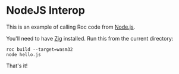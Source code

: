 # NodeJS Interop

This is an example of calling Roc code from [Node.js](https://nodejs.org/en/).

You'll need to have [Zig](https://ziglang.org/) installed. Run this from the current directory:

```
roc build --target=wasm32
node hello.js
```

That's it!
